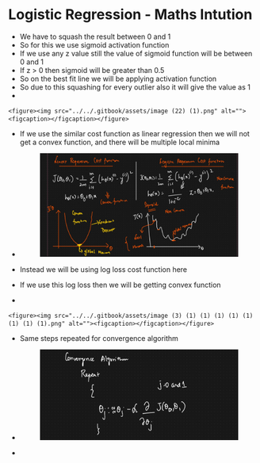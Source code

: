 # Logistic Regression - Maths Intution

* &#x20;We have to squash the result between 0 and 1
* So for this we use sigmoid activation function
* If we use any z value still the value of sigmoid function will be between 0 and 1
* If z > 0 then sigmoid will be greater than 0.5
* So on the best fit line we will be applying activation function
* So due to this squashing for every outlier also it will give the value as 1&#x20;
*

    <figure><img src="../../.gitbook/assets/image (22) (1).png" alt=""><figcaption></figcaption></figure>
* &#x20;If we use the similar cost function as linear regression then we will not get a convex function, and there will be multiple local minima
*   &#x20;

    <figure><img src="../../.gitbook/assets/image (1) (1) (1) (1) (1) (1) (1) (1) (1) (1) (1) (1).png" alt=""><figcaption></figcaption></figure>
* Instead we will be using log loss cost function here
* If we use this log loss then we will be getting convex function
*

    <figure><img src="../../.gitbook/assets/image (3) (1) (1) (1) (1) (1) (1) (1) (1).png" alt=""><figcaption></figcaption></figure>
* &#x20;Same steps repeated for convergence algorithm
*   &#x20;

    <figure><img src="../../.gitbook/assets/image (4) (1) (1) (1) (1) (1) (1) (1) (1).png" alt=""><figcaption></figcaption></figure>
*
